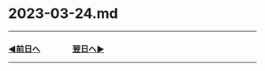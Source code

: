 # 2023-03-24.md

---
### [◀️前日へ](https://github.com/yuasys/chatty-journal/blob/main/2023/03/2023-03-23.md)&emsp;&emsp;&emsp;&emsp;[翌日へ▶️](https://github.com/yuasys/chatty-journal/blob/main/2023/03/2023-03-25.md)

---
